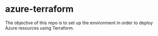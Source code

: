 # azure-terraform
The objective of this repo is to set up the environment in order to deploy Azure resources using Terraform.
